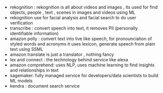  - rekognition : rekognition is all about videos and images , its used for find objects, people , text , scenes in images and videos using ML
 - rekognition use for facial analysis and facial search to do user verification
 - transcribe : convert speech into text, it removes PII (personally identifiable information)
 - amazon polly : convert text into live like speech, for pronounciation of styled words and acronyms it uses lexicon, generate speech from plain text using SSML
 - amazon translate is just a translator , nothing fancy
 - lex and connect : the technology behind service like alexa
 - amazon comprehend: uses NLP, uses machine learning to find insights and relationships in text
 - sagemaker: fully managed service for developers/data scientists to build ML models
 - kendra : document search service 
